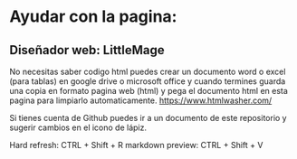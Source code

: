 # Ayudar con la pagina:
## Diseñador web: LittleMage
No necesitas saber codigo html puedes crear un documento word o excel (para tablas) en google drive o microsoft office y cuando termines guarda una copia en formato pagina web (html) y pega el documento html en esta pagina para limpiarlo automaticamente. https://www.htmlwasher.com/

Si tienes cuenta de Github puedes ir a un documento de este repositorio y sugerir cambios en el icono de lápiz.

Hard refresh: CTRL + Shift + R
markdown preview: CTRL + Shift + V
